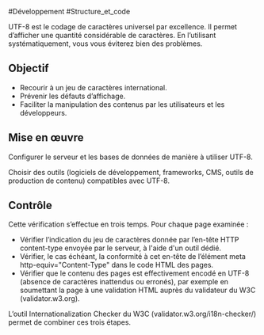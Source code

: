 
#Développement #Structure_et_code

UTF-8 est le codage de caractères universel par excellence. Il permet d’afficher une quantité considérable de caractères. En l’utilisant systématiquement, vous vous éviterez bien des problèmes.


## Objectif

* Recourir à un jeu de caractères international.
* Prévenir les défauts d’affichage.
* Faciliter la manipulation des contenus par les utilisateurs et les développeurs.

## Mise en œuvre

Configurer le serveur et les bases de données de manière à utiliser UTF-8.

Choisir des outils (logiciels de développement, frameworks, CMS, outils de production de contenu) compatibles avec UTF-8.

## Contrôle

Cette vérification s’effectue en trois temps. Pour chaque page examinée :

* Vérifier l’indication du jeu de caractères donnée par l’en-tête HTTP content-type envoyée par le serveur, à l'aide d'un outil dédié.
* Vérifier, le cas échéant, la conformité à cet en-tête de l’élément meta http-equiv="Content-Type" dans le code HTML des pages.
* Vérifier que le contenu des pages est effectivement encodé en UTF-8 (absence de caractères inattendus ou erronés), par exemple en soumettant la page à une validation HTML auprès du validateur du W3C (validator.w3.org).

L’outil Internationalization Checker du W3C (validator.w3.org/i18n-checker/) permet de combiner ces trois étapes.


